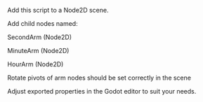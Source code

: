 Add this script to a Node2D scene.

Add child nodes named:

SecondArm (Node2D)

MinuteArm (Node2D)

HourArm (Node2D)

Rotate pivots of arm nodes should be set correctly in the scene 

Adjust exported properties in the Godot editor to suit your needs.
